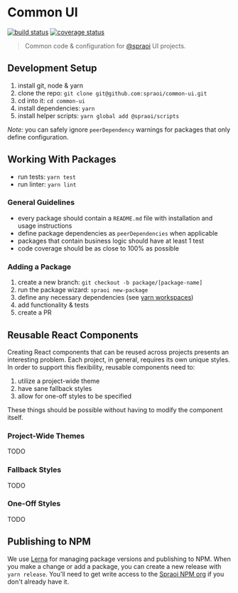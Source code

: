 # Common UI

[![build status](https://travis-ci.org/spraoi/common-ui.svg?branch=master)](https://travis-ci.org/spraoi/common-ui/)
[![coverage status](https://coveralls.io/repos/github/spraoi/common-ui/badge.svg?branch=master)](https://coveralls.io/github/spraoi/common-ui/)

> Common code & configuration for [@spraoi](https://github.com/spraoi/) UI projects.

## Development Setup

1. install git, node & yarn
2. clone the repo: `git clone git@github.com:spraoi/common-ui.git`
3. cd into it: `cd common-ui`
4. install dependencies: `yarn`
5. install helper scripts: `yarn global add @spraoi/scripts`

*Note:* you can safely ignore `peerDependency` warnings for packages that only define configuration.

## Working With Packages

- run tests: `yarn test`
- run linter: `yarn lint`

### General Guidelines

- every package should contain a `README.md` file with installation and usage instructions
- define package dependencies as `peerDependencies` when applicable
- packages that contain business logic should have at least 1 test
- code coverage should be as close to 100% as possible

### Adding a Package

1. create a new branch: `git checkout -b package/[package-name]`
2. run the package wizard: `spraoi new-package`
3. define any necessary dependencies (see [yarn workspaces](https://yarnpkg.com/lang/en/docs/workspaces/))
4. add functionality & tests
5. create a PR

## Reusable React Components

Creating React components that can be reused across projects presents an interesting problem. Each project, in general,
requires its own unique styles. In order to support this flexibility, reusable components need to:

1. utilize a project-wide theme
2. have sane fallback styles
3. allow for one-off styles to be specified

These things should be possible without having to modify the component itself.

### Project-Wide Themes

TODO

### Fallback Styles

TODO

### One-Off Styles

TODO

## Publishing to NPM

We use [Lerna](https://github.com/lerna/lerna) for managing package versions and publishing to NPM. When you make a
change or add a package, you can create a new release with `yarn release`. You'll need to get write access to the
[Spraoi NPM org](https://www.npmjs.com/org/spraoi) if you don't already have it.
